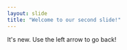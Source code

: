 ```yaml
---
layout: slide
title: "Welcome to our second slide!"
---
```

It's new.
Use the left arrow to go back!
